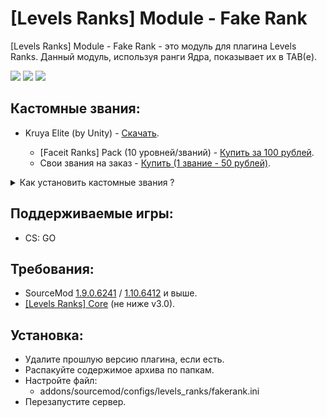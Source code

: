 [Levels Ranks] Module - Fake Rank
===========================

[Levels Ranks] Module - Fake Rank - это модуль для плагина Levels Ranks. Данный модуль, используя ранги Ядра, показывает их в TAB(е).

<a href="//levels-ranks.ru/content/modules/fakerank.png"><img src="https://levels-ranks.ru/content/modules/fakerank.png"/></a>
<a href="//levels-ranks.ru/content/modules/fakerank2.png"><img src="https://levels-ranks.ru/content/modules/fakerank2.png"/></a>
<a href="//levels-ranks.ru/content/modules/fakerank3.png"><img src="https://levels-ranks.ru/content/modules/fakerank3.png"/></a>

Кастомные звания:
-------------------------
- Kruya Elite (by Unity) - <a href="//levels-ranks.ru/plugins/modules/custom_fakerank/skillgroup181.zip">Скачать</a>.

  - [Faceit Ranks] Pack (10 уровней/званий) - <a href="//vk.com/wend4r">Купить за 100 рублей</a>.
  - Свои звания на заказ - <a href="//vk.com/wend4r">Купить (1 звание - 50 рублей)</a>.

<details><summary>Как установить кастомные звания ?</summary>

1) В конфиге (`levels_ranks/fakerank.ini`) установите значение `"0"` у параметра `"Type"`; 
2) Файл со званием переместите в ``materials/panorama/images/icons/skillgroups/`` на FastDL; 
3) Укажите в конфиге модуля у звания в ТАБ(е) его индекс - skillgroup(индекс).svg. 
4) Пропишите в консоль сервера `sm_lvl_reload` и смените карту.

</details>

Поддерживаемые игры:
--------------------
- CS: GO

Требования:
-----------
- SourceMod <a href="//sourcemod.net/downloads.php?branch=stable">1.9.0.6241</a> / <a href="//sourcemod.net/downloads.php?branch=dev">1.10.6412</a> и выше.
- <a href="https://github.com/levelsranks/levels-ranks-core">[Levels Ranks] Core</a> (не ниже v3.0).

Установка:
----------
- Удалите прошлую версию плагина, если есть.
- Распакуйте содержимое архива по папкам.
- Настройте файл:
	- addons/sourcemod/configs/levels_ranks/fakerank.ini
- Перезапустите сервер.
```

